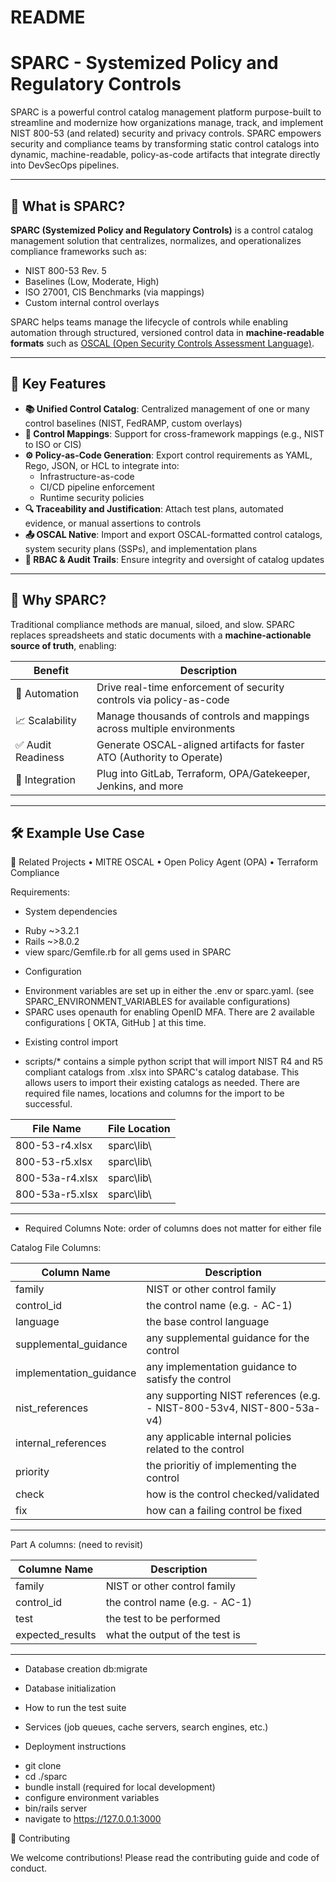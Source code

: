 # README
# SPARC - Systemized Policy and Regulatory Controls

SPARC is a powerful control catalog management platform purpose-built to streamline and modernize how organizations manage, track, and implement NIST 800-53 (and related) security and privacy controls. SPARC empowers security and compliance teams by transforming static control catalogs into dynamic, machine-readable, policy-as-code artifacts that integrate directly into DevSecOps pipelines.

---

## 🚀 What is SPARC?

**SPARC (Systemized Policy and Regulatory Controls)** is a control catalog management solution that centralizes, normalizes, and operationalizes compliance frameworks such as:

- NIST 800-53 Rev. 5
- Baselines (Low, Moderate, High)
- ISO 27001, CIS Benchmarks (via mappings)
- Custom internal control overlays

SPARC helps teams manage the lifecycle of controls while enabling automation through structured, versioned control data in **machine-readable formats** such as [OSCAL (Open Security Controls Assessment Language)](https://pages.nist.gov/OSCAL/).

---

## 🔧 Key Features

- **📚 Unified Control Catalog**: Centralized management of one or many control baselines (NIST, FedRAMP, custom overlays)
- **🧩 Control Mappings**: Support for cross-framework mappings (e.g., NIST to ISO or CIS)
- **⚙️ Policy-as-Code Generation**: Export control requirements as YAML, Rego, JSON, or HCL to integrate into:
  - Infrastructure-as-code
  - CI/CD pipeline enforcement
  - Runtime security policies
- **🔍 Traceability and Justification**: Attach test plans, automated evidence, or manual assertions to controls
- **📤 OSCAL Native**: Import and export OSCAL-formatted control catalogs, system security plans (SSPs), and implementation plans
- **🔐 RBAC & Audit Trails**: Ensure integrity and oversight of catalog updates

---

## 🧠 Why SPARC?

Traditional compliance methods are manual, siloed, and slow. SPARC replaces spreadsheets and static documents with a **machine-actionable source of truth**, enabling:

| Benefit | Description |
|--------|-------------|
| 🔄 Automation | Drive real-time enforcement of security controls via policy-as-code |
| 📈 Scalability | Manage thousands of controls and mappings across multiple environments |
| ✅ Audit Readiness | Generate OSCAL-aligned artifacts for faster ATO (Authority to Operate) |
| 🧪 Integration | Plug into GitLab, Terraform, OPA/Gatekeeper, Jenkins, and more |

---

## 🛠️ Example Use Case

🔗 Related Projects
	•	MITRE OSCAL
	•	Open Policy Agent (OPA)
	•	Terraform Compliance


Requirements:

* System dependencies
- Ruby ~>3.2.1
- Rails ~>8.0.2
- view sparc/Gemfile.rb for all gems used in SPARC

* Configuration
- Environment variables are set up in either the .env or sparc.yaml. (see SPARC_ENVIRONMENT_VARIABLES for available configurations)
- SPARC uses openauth for enabling OpenID MFA. There are 2 available configurations [ OKTA, GitHub ] at this time.

* Existing control import
- scripts/* contains a simple python script that will import NIST R4 and R5 compliant catalogs from .xlsx into SPARC's catalog database. This allows users
to import their existing catalogs as needed. There are required file names, locations and columns for the import to be successful.

| File Name | File Location |
|-----------|---------------|
| 800-53-r4.xlsx | sparc\lib\ |
| 800-53-r5.xlsx | sparc\lib\ |
| 800-53a-r4.xlsx | sparc\lib\ |
| 800-53a-r5.xlsx | sparc\lib\ |

---

- Required Columns
Note: order of columns does not matter for either file

Catalog File Columns:

| Column Name | Description |
|-------------|-------------|
| family | NIST or other control family |
| control_id | the control name (e.g. - AC-1) |
| language | the base control language |
| supplemental_guidance | any supplemental guidance for the control |
| implementation_guidance | any implementation guidance to satisfy the control |
| nist_references | any supporting NIST references (e.g. - NIST-800-53v4, NIST-800-53a-v4)
| internal_references | any applicable internal policies related to the control |
| priority | the prioritiy of implementing the control |
| check | how is the control checked/validated |
| fix | how can a failing control be fixed |

---

Part A columns: (need to revisit) 

| Columne Name | Description |
|--------------|-------------|
| family | NIST or other control family |
| control_id | the control name (e.g. - AC-1) |
| test | the test to be performed |
| expected_results | what the output of the test is |

---




* Database creation
  db:migrate

* Database initialization

* How to run the test suite

* Services (job queues, cache servers, search engines, etc.)

* Deployment instructions
- git clone 
- cd ./sparc
- bundle install (required for local development)
- configure environment variables
- bin/rails server
- navigate to https://127.0.0.1:3000
 

🤝 Contributing

We welcome contributions! Please read the contributing guide and code of conduct.